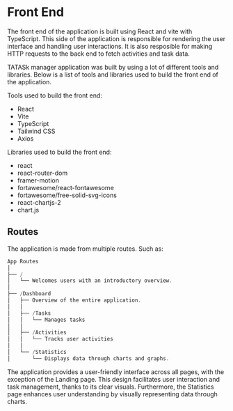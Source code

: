 # Front End

The front end of the application is built using React and vite with TypeScript. This side of the application is responsible for rendering the user interface and handling user interactions. It is also resposible for making HTTP requests to the back end to fetch activities and task data.

TATASk manager application was built by using a lot of different tools and libraries. Below is a list of tools and libraries used to build the front end of the application.

Tools used to build the front end:

- React
- Vite
- TypeScript
- Tailwind CSS
- Axios

Libraries used to build the front end:

- react
- react-router-dom
- framer-motion
- fortawesome/react-fontawesome
- fortawesome/free-solid-svg-icons
- react-chartjs-2
- chart.js

## Routes

The application is made from multiple routes. Such as:

```swift
App Routes
│
├── /
│   └── Welcomes users with an introductory overview.
│
├── /Dashboard
│   ├── Overview of the entire application.
│   │
│   ├── /Tasks
│   │   └── Manages tasks
│   │
│   ├── /Activities
│   │   └── Tracks user activities
│   │
│   └── /Statistics
│       └── Displays data through charts and graphs.

```

The application provides a user-friendly interface across all pages, with the exception of the Landing page. This design facilitates user interaction and task management, thanks to its clear visuals. Furthermore, the Statistics page enhances user understanding by visually representing data through charts.
